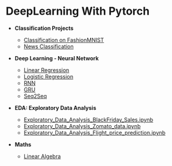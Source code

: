 # DeepLearning With Pytorch

- **Classification Projects**
  - [Classification on FashionMNIST](https://github.com/Darshan2104/DeepLearning-with-Torch/blob/main/Introduction%20to%20PyTorch%20(Microsoft)/tutorial.ipynb)
  - [News Classification](https://github.com/Darshan2104/DeepLearning-with-Torch/blob/main/TextClassifier.ipynb)

- **Deep Learning - Neural Network**
  - [Linear Regression](https://github.com/Darshan2104/DeepLearning-with-Torch/blob/main/4.LinearRegression.ipynb)
  - [Logistic Regression](https://github.com/Darshan2104/DeepLearning-with-Torch/blob/main/5.LogisticRegression.ipynb)
  - [RNN](https://github.com/Darshan2104/DeepLearning-with-Torch/blob/main/6.RNN.ipynb)
  - [GRU](https://github.com/Darshan2104/DeepLearning-with-Torch/blob/main/7.GRU.ipynb)
  - [Seq2Seq](8.0.ipynb)

- **EDA: Exploratory Data Analysis**
  - [Exploratory_Data_Analysis_BlackFriday_Sales.ipynb](https://github.com/Darshan2104/DeepLearning-with-Torch/blob/main/EDA/Exploratory_Data_Analysis_BlackFriday_Sales.ipynb)
  - [Exploratory_Data_Analysis_Zomato_data.ipynb](https://github.com/Darshan2104/DeepLearning-with-Torch/blob/main/EDA/Exploratory_Data_Analysis_Zomato_data.ipynb)
  - [Exploratory_Data_Analysis_Flight_price_prediction.ipynb](https://github.com/Darshan2104/DeepLearning-with-Torch/blob/main/EDA/Exploratory_Data_Analysis_Flight_price_prediction.ipynb)


- **Maths**
  - [Linear Algebra](https://github.com/Darshan2104/DeepLearning-with-Torch/blob/main/linear_algebra.ipynb)

